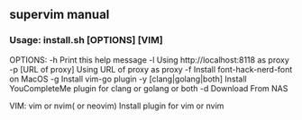 ## supervim manual
### Usage: install.sh [OPTIONS] [VIM]
OPTIONS:
		-h                     Print this help message
		-l                     Using http://localhost:8118 as proxy
		-p [URL of proxy]      Using URL of proxy as proxy
		-f                     Install font-hack-nerd-font on MacOS
		-g                     Install vim-go plugin
		-y [clang|golang|both] Install YouCompleteMe plugin for clang or golang or both
		-d                     Download From NAS

VIM:
		vim or nvim( or neovim)            Install plugin for vim or nvim
